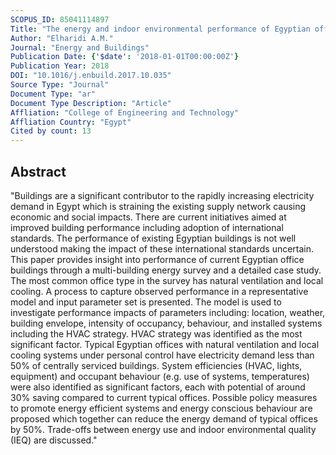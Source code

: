 ```yaml
---
SCOPUS_ID: 85041114897
Title: "The energy and indoor environmental performance of Egyptian offices: Parameter analysis and future policy"
Author: "Elharidi A.M."
Journal: "Energy and Buildings"
Publication Date: {'$date': '2018-01-01T00:00:00Z'}
Publication Year: 2018
DOI: "10.1016/j.enbuild.2017.10.035"
Source Type: "Journal"
Document Type: "ar"
Document Type Description: "Article"
Affliation: "College of Engineering and Technology"
Affliation Country: "Egypt"
Cited by count: 13
---
```


## Abstract
"Buildings are a significant contributor to the rapidly increasing electricity demand in Egypt which is straining the existing supply network causing economic and social impacts. There are current initiatives aimed at improved building performance including adoption of international standards. The performance of existing Egyptian buildings is not well understood making the impact of these international standards uncertain. This paper provides insight into performance of current Egyptian office buildings through a multi-building energy survey and a detailed case study. The most common office type in the survey has natural ventilation and local cooling. A process to capture observed performance in a representative model and input parameter set is presented. The model is used to investigate performance impacts of parameters including: location, weather, building envelope, intensity of occupancy, behaviour, and installed systems including the HVAC strategy. HVAC strategy was identified as the most significant factor. Typical Egyptian offices with natural ventilation and local cooling systems under personal control have electricity demand less than 50% of centrally serviced buildings. System efficiencies (HVAC, lights, equipment) and occupant behaviour (e.g. use of systems, temperatures) were also identified as significant factors, each with potential of around 30% saving compared to current typical offices. Possible policy measures to promote energy efficient systems and energy conscious behaviour are proposed which together can reduce the energy demand of typical offices by 50%. Trade-offs between energy use and indoor environmental quality (IEQ) are discussed."
